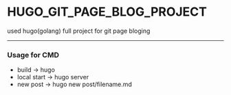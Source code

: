 # HUGO_GIT_PAGE_BLOG_PROJECT
used hugo(golang) full project for git page bloging

---

### Usage for CMD

- build -> hugo
- local start -> hugo server
- new post -> hugo new post/filename.md